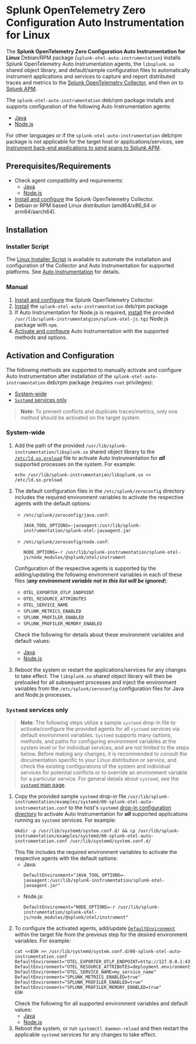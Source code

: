 # Splunk OpenTelemetry Zero Configuration Auto Instrumentation for Linux

The **Splunk OpenTelemetry Zero Configuration Auto Instrumentation for Linux** Debian/RPM package
(`splunk-otel-auto-instrumentation`) installs Splunk OpenTelemetry Auto Instrumentation agents, the `libsplunk.so`
shared object library, and default/sample configuration files to automatically instrument applications and services to
capture and report distributed traces and metrics to the [Splunk OpenTelemetry Collector](
https://docs.splunk.com/Observability/gdi/opentelemetry/opentelemetry.html), and then on to [Splunk APM](
https://docs.splunk.com/Observability/apm/intro-to-apm.html).

The `splunk-otel-auto-instrumentation` deb/rpm package installs and supports configuration of the following Auto
Instrumentation agents:

- [Java](https://docs.splunk.com/Observability/gdi/get-data-in/application/java/get-started.html)
- [Node.js](https://docs.splunk.com/Observability/en/gdi/get-data-in/application/nodejs/get-started.html)

For other languages or if the `splunk-otel-auto-instrumentation` deb/rpm package is not applicable for the target host
or applications/services, see [Instrument back-end applications to send spans to Splunk APM](
https://docs.splunk.com/Observability/en/gdi/get-data-in/application/application.html).

## Prerequisites/Requirements

- Check agent compatibility and requirements:
  - [Java](https://docs.splunk.com/Observability/gdi/get-data-in/application/java/java-otel-requirements.html)
  - [Node.js](https://docs.splunk.com/Observability/en/gdi/get-data-in/application/nodejs/nodejs-otel-requirements.html)
- [Install and configure](https://docs.splunk.com/observability/en/gdi/opentelemetry/collector-linux/install-linux.html)
  the Splunk OpenTelemetry Collector.
- Debian or RPM based Linux distribution (amd64/x86_64 or arm64/aarch64).

## Installation

### Installer Script

The [Linux Installer Script](../docs/getting-started/linux-installer.md) is available to automate the installation and
configuration of the Collector and Auto Instrumentation for supported platforms. See
[Auto Instrumentation](../docs/getting-started/linux-installer.md#auto-instrumentation) for details.

### Manual

1. [Install and configure](https://docs.splunk.com/observability/en/gdi/opentelemetry/collector-linux/install-linux.html)
   the Splunk OpenTelemetry Collector.
2. [Install](../docs/getting-started/linux-manual.md#auto-instrumentation-debianrpm-packages) the
   `splunk-otel-auto-instrumentation` deb/rpm package
3. If Auto Instrumentation for Node.js is required, [install](
   ../docs/getting-started/linux-manual.md#auto-instrumentation-post-install-configuration) the provided
   `/usr/lib/splunk-instrumentatgion/splunk-otel-js.tgz` Node.js package with `npm`.
4. [Activate and configure](#activation-and-configuration) Auto Instrumentation with the supported methods and options.

## Activation and Configuration

The following methods are supported to manually activate and configure Auto Instrumentation after installation of the
`splunk-otel-auto-instrumentation` deb/rpm package (requires `root` privileges):

- [System-wide](#system-wide)
- [`Systemd` services only](#systemd-services-only)

> **Note**: To prevent conflicts and duplicate traces/metrics, only one method should be activated on the target system.

### System-wide

1. Add the path of the provided `/usr/lib/splunk-instrumentation/libsplunk.so` shared object library to the
   [`/etc/ld.so.preload`](https://man7.org/linux/man-pages/man8/ld.so.8.html#FILES) file to activate Auto
   Instrumentation for ***all*** supported processes on the system. For example:
   ```
   echo /usr/lib/splunk-instrumentation/libsplunk.so >> /etc/ld.so.preload
   ```
2. The default configuration files in the `/etc/splunk/zeroconfig` directory includes the required environment variables
   to activate the respective agents with the default options:
   - `/etc/splunk/zeroconfig/java.conf`:
     ```
     JAVA_TOOL_OPTIONS=-javaagent:/usr/lib/splunk-instrumentation/splunk-otel-javaagent.jar
     ```
   - `/etc/splunk/zeroconfig/node.conf`:
     ```
     NODE_OPTIONS=-r /usr/lib/splunk-instrumentation/splunk-otel-js/node_modules/@splunk/otel/instrument
     ```
   Configuration of the respective agents is supported by the adding/updating the following environment variables in
   each of these files (***any environment variable not in this list will be ignored***):
   - `OTEL_EXPORTER_OTLP_ENDPOINT`
   - `OTEL_RESOURCE_ATTRIBUTES`
   - `OTEL_SERVICE_NAME`
   - `SPLUNK_METRICS_ENABLED`
   - `SPLUNK_PROFILER_ENABLED`
   - `SPLUNK_PROFILER_MEMORY_ENABLED`

   Check the following for details about these environment variables and default values:
   - [Java](https://docs.splunk.com/Observability/en/gdi/get-data-in/application/java/configuration/advanced-java-otel-configuration.html)
   - [Node.js](https://docs.splunk.com/Observability/en/gdi/get-data-in/application/nodejs/configuration/advanced-nodejs-otel-configuration.html)
3. Reboot the system or restart the applications/services for any changes to take effect. The `libsplunk.so` shared
   object library will then be preloaded for all subsequent processes and inject the environment variables from the
   `/etc/splunk/zeroconfig` configuration files for Java and Node.js processes.

### `Systemd` services only

> **Note**: The following steps utilize a sample `systemd` drop-in file to activate/configure the provided agents for
> all `systemd` services via default environment variables. `Systemd` supports many options, methods, and paths for
> configuring environment variables at the system level or for individual services, and are not limited to the steps
> below. Before making any changes, it is recommended to consult the documentation specific to your Linux distribution
> or service, and check the existing configurations of the system and individual services for potential conflicts or to
> override an environment variable for a particular service. For general details about `systemd`, see the
> [`systemd` man page](https://www.freedesktop.org/software/systemd/man/index.html).

1. Copy the provided sample `systemd` drop-in file
   `/usr/lib/splunk-instrumentation/examples/systemd/00-splunk-otel-auto-instrumentation.conf` to the host's `systemd`
   [drop-in configuration directory](https://www.freedesktop.org/software/systemd/man/systemd-system.conf.html) to
   activate Auto Instrumentation for ***all*** supported applications running as `systemd` services. For example:
   ```
   mkdir -p /usr/lib/systemd/system.conf.d/ && cp /usr/lib/splunk-instrumentation/examples/systemd/00-splunk-otel-auto-instrumentation.conf /usr/lib/systemd/system.conf.d/
   ```
   This file includes the required environment variables to activate the respective agents with the default options:
   - Java:
     ```
     DefaultEnvironment="JAVA_TOOL_OPTIONS=-javaagent:/usr/lib/splunk-instrumentation/splunk-otel-javaagent.jar"
     ```
   - Node.js:
     ```
     DefaultEnvironment="NODE_OPTIONS=-r /usr/lib/splunk-instrumentation/splunk-otel-js/node_modules/@splunk/otel/instrument"
     ```
2. To configure the activated agents, add/update [`DefaultEnvironment`](
   https://www.freedesktop.org/software/systemd/man/systemd-system.conf.html#DefaultEnvironment=) within the target file
   from the previous step for the desired environment variables. For example:
   ```
   cat <<EOH >> /usr/lib/systemd/system.conf.d/00-splunk-otel-auto-instrumentation.conf
   DefaultEnvironment="OTEL_EXPORTER_OTLP_ENDPOINT=http://127.0.0.1:4317"
   DefaultEnvironment="OTEL_RESOURCE_ATTRIBUTES=deployment.environment=my_deployment_environment"
   DefaultEnvironment="OTEL_SERVICE_NAME=my_service_name"
   DefaultEnvironment="SPLUNK_METRICS_ENABLED=true"
   DefaultEnvironment="SPLUNK_PROFILER_ENABLED=true"
   DefaultEnvironment="SPLUNK_PROFILER_MEMORY_ENABLED=true"
   EOH
   ```
   Check the following for all supported environment variables and default values:
   - [Java](https://docs.splunk.com/Observability/en/gdi/get-data-in/application/java/configuration/advanced-java-otel-configuration.html)
   - [Node.js](https://docs.splunk.com/Observability/en/gdi/get-data-in/application/nodejs/configuration/advanced-nodejs-otel-configuration.html)
3. Reboot the system, or run `systemctl daemon-reload` and then restart the applicable `systemd` services for any
   changes to take effect.

